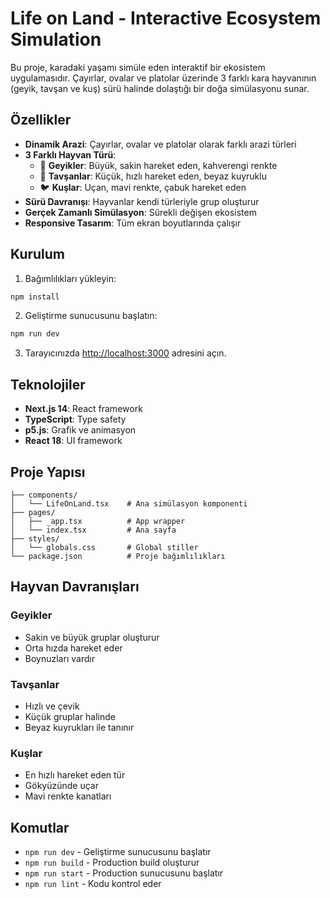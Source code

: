 # Life on Land - Interactive Ecosystem Simulation

Bu proje, karadaki yaşamı simüle eden interaktif bir ekosistem uygulamasıdır. Çayırlar, ovalar ve platolar üzerinde 3 farklı kara hayvanının (geyik, tavşan ve kuş) sürü halinde dolaştığı bir doğa simülasyonu sunar.

## Özellikler

- **Dinamik Arazi**: Çayırlar, ovalar ve platolar olarak farklı arazi türleri
- **3 Farklı Hayvan Türü**:
  - 🦌 **Geyikler**: Büyük, sakin hareket eden, kahverengi renkte
  - 🐰 **Tavşanlar**: Küçük, hızlı hareket eden, beyaz kuyruklu
  - 🐦 **Kuşlar**: Uçan, mavi renkte, çabuk hareket eden
- **Sürü Davranışı**: Hayvanlar kendi türleriyle grup oluşturur
- **Gerçek Zamanlı Simülasyon**: Sürekli değişen ekosistem
- **Responsive Tasarım**: Tüm ekran boyutlarında çalışır

## Kurulum

1. Bağımlılıkları yükleyin:
```bash
npm install
```

2. Geliştirme sunucusunu başlatın:
```bash
npm run dev
```

3. Tarayıcınızda [http://localhost:3000](http://localhost:3000) adresini açın.

## Teknolojiler

- **Next.js 14**: React framework
- **TypeScript**: Type safety
- **p5.js**: Grafik ve animasyon
- **React 18**: UI framework

## Proje Yapısı

```
├── components/
│   └── LifeOnLand.tsx    # Ana simülasyon komponenti
├── pages/
│   ├── _app.tsx          # App wrapper
│   └── index.tsx         # Ana sayfa
├── styles/
│   └── globals.css       # Global stiller
└── package.json          # Proje bağımlılıkları
```

## Hayvan Davranışları

### Geyikler
- Sakin ve büyük gruplar oluşturur
- Orta hızda hareket eder
- Boynuzları vardır

### Tavşanlar
- Hızlı ve çevik
- Küçük gruplar halinde
- Beyaz kuyrukları ile tanınır

### Kuşlar
- En hızlı hareket eden tür
- Gökyüzünde uçar
- Mavi renkte kanatları

## Komutlar

- `npm run dev` - Geliştirme sunucusunu başlatır
- `npm run build` - Production build oluşturur
- `npm run start` - Production sunucusunu başlatır
- `npm run lint` - Kodu kontrol eder 